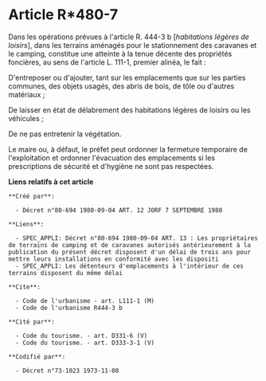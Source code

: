 # Article R*480-7

Dans les opérations prévues à l'article R. 444-3 b [*habitations légères de loisirs*], dans les terrains aménagés pour le
stationnement des caravanes et le camping, constitue une atteinte à la tenue décente des propriétés foncières, au sens de
l'article L. 111-1, premier alinéa, le fait :

D'entreposer ou d'ajouter, tant sur les emplacements que sur les parties communes, des objets usagés, des abris de bois, de
tôle ou d'autres matériaux ;

De laisser en état de délabrement des habitations légères de loisirs ou les véhicules ;

De ne pas entretenir la végétation.

Le maire ou, à défaut, le préfet peut ordonner la fermeture temporaire de l'exploitation et ordonner l'évacuation des
emplacements si les prescriptions de sécurité et d'hygiène ne sont pas respectées.

**Liens relatifs à cet article**

	**Créé par**:

	  - Décret n°80-694 1980-09-04 ART. 12 JORF 7 SEPTEMBRE 1980

	**Liens**:

	  - SPEC_APPLI: Décret n°80-694 1980-09-04 ART. 13 : Les propriétaires de terrains de camping et de caravanes autorisés antérieurement à la publication du présent décret disposent d'un délai de trois ans pour mettre leurs installations en conformité avec les dispositi
	  - SPEC_APPLI: Les détenteurs d'emplacements à l'intérieur de ces terrains disposent du même délai

	**Cite**:

	  - Code de l'urbanisme - art. L111-1 (M)
	  - Code de l'urbanisme R444-3 b

	**Cité par**:

	  - Code du tourisme. - art. D331-6 (V)
	  - Code du tourisme. - art. D333-3-1 (V)

	**Codifié par**:

	  - Décret n°73-1023 1973-11-08
